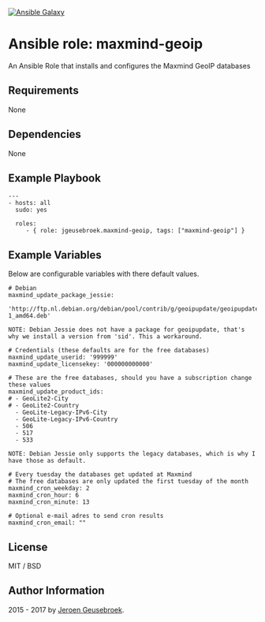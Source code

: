 [![Ansible Galaxy](https://img.shields.io/badge/ansible--galaxy-jgeusebroek.maxmind--geoip-blue.svg)](https://galaxy.ansible.com/jgeusebroek/maxmind-geoip)

# Ansible role: maxmind-geoip

An Ansible Role that installs and configures the Maxmind GeoIP databases

## Requirements

None

## Dependencies

None

## Example Playbook

    ---
    - hosts: all
      sudo: yes

      roles:
         - { role: jgeusebroek.maxmind-geoip, tags: ["maxmind-geoip"] }

## Example Variables

Below are configurable variables with there default values.

	# Debian
	maxmind_update_package_jessie:
		'http://ftp.nl.debian.org/debian/pool/contrib/g/geoipupdate/geoipupdate_2.2.2-1_amd64.deb'

	NOTE: Debian Jessie does not have a package for geoipupdate, that's why we install a version from 'sid'. This a workaround.

	# Credentials (these defaults are for the free databases)
	maxmind_update_userid: '999999'
	maxmind_update_licensekey: '000000000000'

	# These are the free databases, should you have a subscription change these values
	maxmind_update_product_ids:
	# - GeoLite2-City
	# - GeoLite2-Country
	  - GeoLite-Legacy-IPv6-City
	  - GeoLite-Legacy-IPv6-Country
	  - 506
	  - 517
	  - 533

	NOTE: Debian Jessie only supports the legacy databases, which is why I have those as default.

	# Every tuesday the databases get updated at Maxmind
	# The free databases are only updated the first tuesday of the month
	maxmind_cron_weekday: 2
	maxmind_cron_hour: 6
	maxmind_cron_minute: 13

	# Optional e-mail adres to send cron results
	maxmind_cron_email: ""

## License

MIT / BSD

## Author Information

2015 - 2017 by [Jeroen Geusebroek](http://jeroengeusebroek.nl/).
